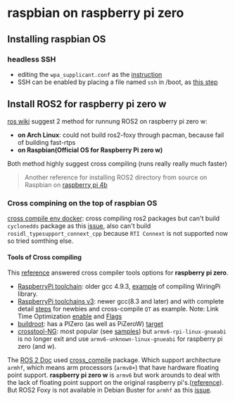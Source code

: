 # raspbian on raspberry pi zero
## Installing raspbian OS
### headless SSH
* editing the `wpa_supplicant.conf` as the [instruction](https://www.raspberrypi.org/documentation/configuration/wireless/wireless-cli.md)
* SSH can be enabled by placing a file named `ssh` in /boot, as [this step](https://www.raspberrypi.org/documentation/remote-access/ssh/)
## Install ROS2 for raspberry pi zero w
[ros wiki](https://answers.ros.org/question/299588/can-ros2-run-on-raspberry-pi-zero-w/) suggest 2 method for runnung ROS2 on raspberry pi zero w: 
* **on Arch Linux**: could not build ros2-foxy through pacman, because fail of building fast-rtps
* **on Raspbian(Official OS for Raspberry Pi zero w)**

Both method highly suggest cross compiling (runs really really much faster)
> Another reference for installing ROS2 directory from source on Raspbian on [raspberry pi 4b](https://medium.com/swlh/raspberry-pi-ros-2-camera-eef8f8b94304)
### Cross compining on the top of raspbian OS
[cross compile env docker](https://github.com/cyberbotics/epuck_ros2/tree/master/installation/cross_compile): cross compiling ros2 packages but can't build `cyclonedds` package as this [issue](https://github.com/cyberbotics/epuck_ros2/issues/26), also can't build `rosidl_typesupport_connext_cpp` because `RTI Connext` is not supported now so tried somthing else. 
#### Tools of Cross compiling
This [reference](https://raspberrypi.stackexchange.com/questions/103737/cross-compile-for-raspberry-pi-zero-from-ubuntu) answered cross compiler tools options for **raspberry pi zero**.
* [RaspberryPi toolchain](https://github.com/raspberrypi/tools): older gcc 4.9.3, [example](https://medium.com/@au42/the-useful-raspberrypi-cross-compile-guide-ea56054de187) of compiling WiringPi library.
* [RaspberryPi toolchains v3](https://github.com/abhiTronix/raspberry-pi-cross-compilers): newer gcc(8.3 and later) and with complete detail [steps](https://github.com/abhiTronix/raspberry-pi-cross-compilers/wiki/Cross-Compiler-CMake-Usage-Guide-with-rsynced-Raspberry-Pi-32-bit-OS#cross-compiler-cmake-usage-guide-with-rsynced-raspberry-pi-32-bit-os) for newbies and cross-compile `QT` as example. Note: Link Time Optimization [enable](https://github.com/abhiTronix/raspberry-pi-cross-compilers/wiki/Cross-Compiler:-Installation-Instructions#d-advanced-information) and [Flags](https://github.com/abhiTronix/raspberry-pi-cross-compilers#optimization-flags-involved)
* [buildroot](https://buildroot.org/): has a PIZero (as well as PiZeroW) [target](https://git.buildroot.net/buildroot/tree/configs/raspberrypi0_defconfig)
* [crosstool-NG](https://crosstool-ng.github.io/docs/introduction/): most popular (see [samples](https://github.com/crosstool-ng/crosstool-ng/tree/master/samples)) but `armv6-rpi-linux-gnueabi` is no longer exit and use `armv6-unknown-linux-gnueabi` for raspberry pi zero (and w).

The [ROS 2 Doc](https://docs.ros.org/en/foxy/Guides/Cross-compilation.html) used [cross_compile](https://github.com/ros-tooling/cross_compile) package. Which support architecture `armhf`, which means arm processors (`armv8+`) that have hardware floating point support. **raspberry pi zero w** is `armv6` but work arounds to deal with the lack of floating point support on the original raspberry pi's.([reference](https://stackoverflow.com/questions/37790029/what-is-difference-between-arm64-and-armhf)). But ROS2 Foxy is not available in Debian Buster for `armhf` as this [issue](https://github.com/ros-tooling/cross_compile/issues/328).
